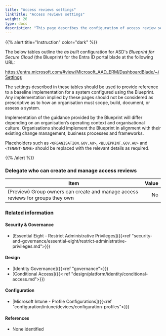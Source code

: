 ```yaml
---
title: "Access reviews settings"
linkTitle: "Access reviews settings"
weight: 20
type: docs
description: "This page describes the configuration of access review settings within Microsoft Entra ID associated with systems built according to the guidance provided by ASD's Blueprint for Secure Cloud."
---
```


{{% alert title="Instruction" color="dark" %}}
 
The below tables outline the *as built* configuration for ASD's *Blueprint for Secure Cloud* (the Blueprint) for the Entra ID portal blade at the following URL: 

https://entra.microsoft.com/#view/Microsoft_AAD_ERM/DashboardBlade/~/Settings
 
The settings described in these tables should be used to provide reference to a baseline implementation for a system configured using the Blueprint. Any implementation implied by these pages should not be considered as prescriptive as to how an organisation must scope, build, document, or assess a system.

Implementation of the guidance provided by the Blueprint will differ depending on an organisation’s operating context and organisational culture. Organisations should implement the Blueprint in alignment with their existing change management, business processes and frameworks.

Placeholders such as `<ORGANISATION.GOV.AU>`, `<BLUEPRINT.GOV.AU>` and `<TENANT-NAME>` should be replaced with the relevant details as required.
 
{{% /alert %}}

### Delegate who can create and manage access reviews

| Item                                                                            | Value |
| ------------------------------------------------------------------------------- | ----: |
| (Preview) Group owners can create and manage access reviews for groups they own |    No |

### Related information

#### Security & Governance

* [Essential Eight - Restrict Administrative Privileges]({{<ref "security-and-governance/essential-eight/restrict-administrative-privileges.md">}})
  
#### Design

* [Identity Governance]({{<ref "governance">}})
* [Conditional Access]({{< ref "design/platform/identity/conditional-access.md">}})
  
#### Configuration

* [Microsoft Intune - Profile Configurations]({{<ref "configuration/intune/devices/configuration-profiles">}})

#### References

* None identified